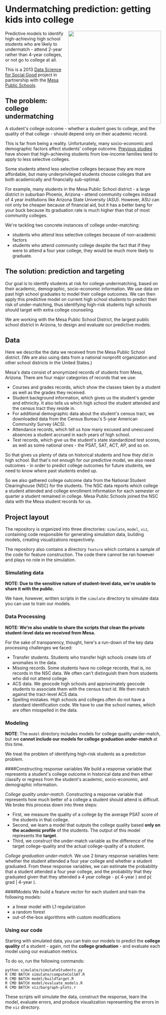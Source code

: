 # Undermatching prediction: getting kids into college
<a href="http://www.mpsaz.org)"><img src="http://dssg.io/img/partners/mesa.png" width="300" align="right"></a>

Predictive models to identify high-achieving high school students who are likely to undermatch - attend 2-year rather than 4-year colleges, or not go to college at all.

This is a 2013 [Data Science for Social Good](http://www.dssg.io) project in partnership with the [Mesa Public Schools](http://www.mpsaz.org).

## The problem: college undermatching

A student's college outcome - whether a student goes to college, and the quality of that college - should depend only on their academic record. 

This is far from being a reality. Unfortunately, many socio-economic and demographic factors affect students' college outcome. [Previous studies](http://www.brookings.edu/~/media/projects/bpea/spring%202013/2013a_hoxby.pdf) have shown that high-achieving students from low-income families tend to apply to less selective colleges. 

Some students attend less selective colleges because they are more affordable, but many underprivileged students choose colleges that are both academically and financially sub-optimal. 

For example, many students in the Mesa Public School district - a large district in suburban Phoenix, Arizona - attend community colleges instead of 4 year institutions like Arizona State University (ASU). However, ASU can not only be cheaper because of financial aid, but it has a better bang for your buck because its graduation rate is much higher than that of most community colleges.

We're tackling two concrete instances of college under-matching:
* students who attend less selective colleges because of non-academic factors
* students who attend community college despite the fact that if they were to attend a four year college, they would be much more likely to graduate. 

## The solution: prediction and targeting
Our goal is to identify students at risk for college undermatching, based on their academic, demographic, socio-economic information. We use data on past high school graduates to model their college outcomes. We can then apply this predictive model on current high school students to predict their risk of under-matching, thus identifying high-risk students high schools should target with extra college counseling. 

We are working with the Mesa Public School District, the largest public school district in Arizona, to design and evaluate our predictive models.  

## Data
Here we describe the data we received from the Mesa Public School district. (We are also using data from a national nonprofit organization and other school districts in the United States.)

Mesa's data consist of anonymized records of students from Mesa, Arizona. There are four major categories of records that we use:

* Courses and grades records, which show the classes taken by a student as well as the grades they received.
* Student background information, which gives us the student's gender and ethnicity. It also tells us which high school the student attended and the census tract they reside in. 
* For additional demographic data about the student's census tract, we downloaded data from the Census Bureau's 5-year American Community Survey (ACS).
* Attendance records, which tell us how many excused and unexcused absences a student accrued in each years of high school.
* Test records, which give us the student's state standardized test scores, as well as some national ones - the PSAT, SAT, ACT, AP, and so on.

So that gives us plenty of data on historical students and how they did in high school. But that's not enough for our predictive model, we also need outcomes - in order to predict college outcomes for future students, we need to know where past students ended up.

So we also gathered college outcome data from the National Student Clearinghouse (NSC) for the students. The NSC data reports which college a student attended and college enrollment information for each semester or quarter a student remained in college. Mesa Public Schools joined the NSC data with the Mesa student records for us.

## Project layout

The repository is organized into three directories: `simulate`, `model`, `viz`, containing code responsible for generating simulation data, building models, creating visualizations respectively.

The repository also contains a directory `feature` which contains a sample of the code for feature construction. The code there cannot be ran however and plays no role in the simulation.

### Simulating data
**NOTE: Due to the sensitive nature of student-level data, we're unable to share it with the public.** 

We have, however, written scripts in the `simulate` directory to simulate data you can use to train our models.

### Data Processing
**NOTE: We're also unable to share the scripts that clean the private student-level data we received from Mesa.** 

For the sake of transparency, thought, here's a run-down of the key data processing challenges we faced:

* Transfer students. Students who transfer high schools create lots of anomalies in the data.
* Missing records. Some students have no college records, that is, no records in the NSC data. We often can't distinguish them from students who did not attend college.
* ACS data. We geocode high schools and approximately geocode students to associate them with the census tract id. We then match against the tract-level ACS data.
* Spelling mistakes. High schools and colleges often do not have a standard identification code. We have to use the school names, which are often misspelled in the data.

### Modeling
**NOTE**: The `model` directory includes models for college quality under-match, but we **cannot include our models for college graduation under-match** at this time.

We treat the problem of identifying high-risk students as a prediction problem. 

####Constructing response variables
We build a response variable that represents a student's college outcome in historical data and then either classify or regress from the student's academic, socio-economic, and demographic information.

*College quality under-match.* Constructing a response variable that represents how much better of a college a student should attend is difficult. We broke this process down into three steps: 
* First, we measure the quality of a college by the average PSAT score of the students in that college. 
* Second, we learn a model that outputs the college quality based **only on the academic profile** of the students. The output of this model represents the **target**. 
* Third, we construct the under-match variable as the difference of the target college-quality and the actual college-quality of a student. 

*College graduation under-match.* We use 2 binary response variables here: whether the student attended a four year college and whether a student graduated. From these response variables, we can estimate the probability that a student attended a four year college, and the probability that they graduated given that they attended a 4 year college - p( 4-year ) and p( grad | 4-year ).   

####Models
 We build a feature vector for each student and train the following models:

- a linear model with L1 regularization 
- a random forest 
- out-of-the-box algorithms with custom modifications

### Using our code
Starting with simulated data, you can train our models to predict the **college quality** of a student - again, not the **college graduation** - and evaluate each model using our evaluation metrics.

To do so, run the following commands:

```
python simulate/simulateStudents.py
R CMD BATCH simulate/computeColSAT.R
R CMD BATCH model/buildTarget.R
R CMD BATCH model/evaluate_models.R
R CMD BATCH viz/bargraph-plots.r
```

These scripts will simulate the data, construct the response, learn the model, evaluate errors, and produce visualization representing the errors in the `viz` directory.
